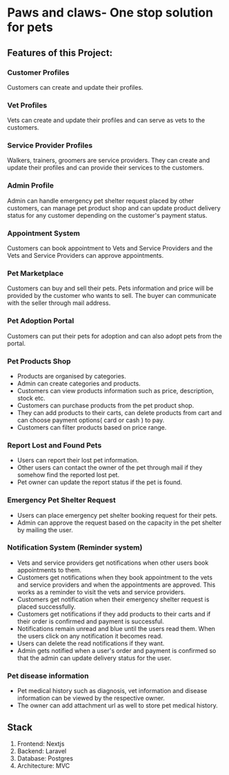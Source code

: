 # Paws and claws- One stop solution for pets

## Features of this Project:

### Customer Profiles
Customers can create and update their profiles.

### Vet Profiles
Vets can create and update their profiles and can serve as vets to the customers.

### Service Provider Profiles
Walkers, trainers, groomers are service providers. They can create and update their profiles and can provide their services to the customers.

### Admin Profile
Admin can handle emergency pet shelter request placed by other customers, can manage pet product shop and can update product delivery status for any customer depending on the customer's payment status.

### Appointment System
Customers can book appointment to Vets and Service Providers and the Vets and Service Providers can approve appointments.

### Pet Marketplace
Customers can buy and sell their pets. Pets information and price will be provided by the customer who wants to sell. The buyer can communicate with the seller through mail address.

### Pet Adoption Portal
Customers can put their pets for adoption and can also adopt pets from the portal.

### Pet Products Shop
- Products are organised by categories.
- Admin can create categories and products.
- Customers can view products information such as price, description, stock etc.
- Customers can purchase products from the pet product shop.
- They can add products to their carts, can delete products from cart and can choose payment options( card or cash ) to pay.
- Customers can filter products based on price range.

### Report Lost and Found Pets
- Users can report their lost pet information.
- Other users can contact the owner of the pet through mail if they somehow find the reported lost pet.
- Pet owner can update the report status if the pet is found.

### Emergency Pet Shelter Request
- Users can place emergency pet shelter booking request for their pets.
- Admin can approve the request based on the capacity in the pet shelter by mailing the user.

### Notification System (Reminder system)
- Vets and service providers get notifications when other users book appointments to them.
- Customers get notifications when they book appointment to the vets and service providers and when the appointments are approved. This works as a reminder to visit the vets and service providers.
- Customers get notification when their emergency shelter request is placed successfully.
- Customers get notifications if they add products to their carts and if their order is confirmed and payment is successful.
- Notifications remain unread and blue until the users read them. When the users click on any notification it becomes read.
- Users can delete the read notifications if they want.
- Admin gets notified when a user's order and payment is confirmed so that the admin can update delivery status for the user.

### Pet disease information
- Pet medical history such as diagnosis, vet information and disease information can be viewed by the respective owner.
- The owner can add attachment url as well to store pet medical history.

## Stack
1. Frontend: Nextjs
2. Backend: Laravel
3. Database: Postgres
4. Architecture: MVC
